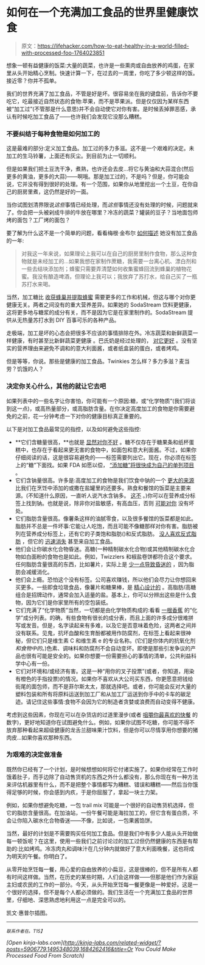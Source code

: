 # 如何在一个充满加工食品的世界里健康饮食

> 原文：<https://lifehacker.com/how-to-eat-healthy-in-a-world-filled-with-processed-foo-1764023851>

想象一顿有益健康的饭菜:大量的蔬菜，也许是一些熏肉或自由放养的鸡蛋，在家里从头开始精心烹制。快速计算一下，在过去的一周里，你吃了多少顿这样的饭。接近零？你并不孤单。



我们的世界充满了加工食品，不管是好是坏。很容易坐在我的键盘前，告诉你不要吃它，吃最接近自然状态的食物:苹果，而不是苹果派。但是仅仅因为某样东西被“加工过”(不管那是什么意思)并不会自动使它对你有害。是时候丢掉罪恶感，承认有时候吃加工食品了——也许我们会发现它没那么糟糕。

### 不要纠结于每种食物是如何加工的

这是最难的部分:定义加工食品。加工过的多力多滋。这不是一个艰难的决定。未加工的生马铃薯，上面还有灰尘。到目前为止一切顺利。

但是如果我们把土豆洗干净，煮熟，也许还会去皮...将它与黄油和大蒜混合(然后更多的黄油，更多的大蒜)——啊哦。那是加工过的，不是吗？但是，你可能会说，它并没有得到很好的处理。有一个范围，如果你从地里挖出一个土豆，在你自己的厨房里煮，这仍然是好的一面。

当你试图划清界限说*这些*事情已经处理，而*这些*事情还没有处理的时候，问题就来了。你会把一头被剁成牛排的牛放在哪里？冷冻的蔬菜？罐装的豆子？当地面包师烤的面包？工厂烤的面包？

要了解为什么这不是一个简单的问题，看看梅根·金布尔 [如何描述](http://www.shape.com/healthy-eating/diet-tips/i-gave-processed-foods-year-and-what-happened) 她没有加工食品的一年:

> 对我这一年来说，如果理论上我可以在自己的厨房里制作食物，那么这种食物就是未经加工的...如果我想在家制作蔗糖，我需要一台离心机、漂白剂和一些去结块添加剂；蜂蜜只需要弄清楚如何收集蜜蜂回流到蜂巢的植物花蜜。我没有酿造啤酒，但理论上我可以；我放弃了苏打水，给自己买了一瓶苏打水来喝。

当然，加工糖比 [收获蜂巢并提取蜂蜜](https://www.youtube.com/watch?v=AfC1JBGx2TY) 需要更多的工作和机械，但这与哪个对你更健康无关。两者之间没有的重大营养差异。如果她的 SodaStream 饮料更健康，这将更多地与糖浆的成分有关，而不是因为它是在家里制作的。SodaStream 提供从无热量苏打水到 DIY 百事可乐的各种产品。

走极端，加工是坏的心态会把很多不应该的事情排除在外。冷冻蔬菜和新鲜蔬菜一样健康，有时甚至比新鲜蔬菜更健康 。巴氏奶是经过处理的， [对它更好](http://vitals.lifehacker.com/raw-milk-s-health-benefits-are-mostly-imaginary-1727271987) 。没有坚实的营养理由来避免不调和的意大利面酱，或者纸盒装的蛋白，或者烤鸡。

但是等等，你说。那些是健康的加工食品。Twinkies 怎么样？多力多滋？麦当劳？饥饿的人？

### 决定你关心什么，其他的就让它去吧

如果列表中的一些名字让你害怕，你可能有一个原因:糖，或“化学物质”(我们将谈到这一点)，或高热量部分，或高脂肪含量。在你决定高度加工的食物是你需要避免的之前，花一分钟考虑一下对你的健康目标真正重要的。

以下是对加工食品最常见的指控，以及如何避免这些指控:

*   **它们含糖量很高，**也就是 [显然对你不好](http://lifehacker.com/what-sugar-actually-does-to-your-brain-and-body-5809331) 。糖不仅存在于糖果条和纸杯蛋糕中，也存在于看起来更无害的食物中，如面包和意大利面酱。不过，如果你仔细阅读的话，这是很容易避免的——标签需要列出它。现在，你必须在标签上的“糖”下面找。如果 FDA 如愿以偿， [“添加糖”将很快成为自己的单列项目](https://www.washingtonpost.com/news/to-your-health/wp/2015/07/24/should-consumers-have-details-about-added-sugar-in-foods-fda-says-yes/) 。
*   它们含钠量很高。许多是:高度加工的食物是我们饮食中钠的一个 [更大的来源](http://www.cdc.gov/salt/pdfs/sources_of_sodium.pdf) 比我们在烹饪中添加的或撒在盐罐里的还要多。熟食和餐馆的饭菜是主要来源。(不知道什么原因，一直听人说汽水含钠多。 [这不](http://healthyeating.sfgate.com/much-salt-one-can-soda-4965.html) 。)你可以在营养成分标签上找到钠。也就是说，除非你对盐敏感，有高血压，否则 [可能对你](http://lifehacker.com/why-low-sodium-diets-might-not-really-be-better-for-you-5820697) 没有坏处。
*   它们脂肪含量很高。像薯条这样的油腻零食，以及很多餐馆的饭菜都是如此。脂肪并不总是一件坏事:它能让人吃饱，而且可能不像糖那样对你有害。脂肪被列在营养成分标签上，还有它的子类饱和脂肪()和反式脂肪。 [没人喜欢反式脂肪](http://vitals.lifehacker.com/the-only-three-things-everybody-agrees-on-when-it-comes-1709039566) ，但它的 [迅速消失](http://vitals.lifehacker.com/the-fda-is-banning-trans-fats-but-they-were-already-mo-1712013592) 甚至来自加工食品。
*   他们会让你碳水化合物昏迷。高糖(一种精制碳水化合物)或其他精制碳水化合物如白面粉的食物也是如此。例如，Twizzlers 和椒盐卷饼都符合这个要求。任何脂肪含量很高的东西，比如薯片，实际上是 [少一点导致昏迷的](http://vitals.lifehacker.com/how-to-avoid-the-dreaded-carb-coma-1704541408) ，因为脂肪会减缓消化。
*   他们会上瘾。恐怕这个没有标签。公司喜欢赚钱，所以他们会尽力让你想回来买更多。一些即食垃圾食品，像薯片和糖果棒，是 [精心设计的](http://lifehacker.com/why-your-brain-craves-junk-food-and-what-you-can-do-ab-1469120841) 。高脂肪/高糖组合是招牌动作，通常会加入适量的盐。基本上，你可以分辨出这些是什么食物，因为它们是你家里所有的空包装纸。
*   它们充满了“化学物质”当然，一切都是由化学物质构成的:看看 [一根香蕉](https://jameskennedymonash.files.wordpress.com/2013/12/ingredients-of-a-banana-poster-4.jpeg) 的“化学”成分列表。的确，有些食物有很长的成分表，而且上面的许多成分很难拼写或发音。但是，名字读起来有多难，以及它是否意味着危险，这两者之间并没有联系。见鬼，抗坏血酸和生育酚都被用作防腐剂，在标签上看起来很神秘，但它们只是维生素 C 和维生素 e 的专业名称。(它们是你体内的抗氧化剂*和食物中的*。)色素、调味料和防腐剂不会自动变坏。即使是那些引发争议的产品也很有可能是安全的。如果你想要一份需要担心的事情的清单，公共利益科学中心有一份。
*   它们对环境和/或经济有害。这是一种“用你的叉子投票”(或者，你知道，用染有橙色的手指投票)的情况。如果你不喜欢从大公司买东西，你更愿意把钱给街尾的面包师，而不是菲尔斯太太，那就选择吧。或者，你可能会反对大量的塑料包装和所有将原料运送到加工厂和从加工厂运送到你手中的卡车的碳足迹。请记住这些事情:食物不会因为它的制造者贪婪或浪费而自动变得不健康。

考虑到这些因素，你现在可以在杂货店的过道里漫步(或者 [咀嚼你最喜欢的快餐](http://vitals.lifehacker.com/the-restaurants-that-go-above-and-beyond-with-nutrition-1691257635) 的数字)，更好地知道你在试图避免什么。例如，如果你试图不吃糖，你可能不得不放弃那种看起来超级健康的龙舌兰甜味果汁饮料，但是你可以尽情享用你想要的猪肉皮...如果你喜欢那种东西。

### 为艰难的决定做准备

既然你已经有了一个计划，是时候想想如何将它付诸实施了。如果你经常在工作时饿着肚子，而手边除了自动售货机的东西之外什么都没有，那么你现在有一种方法来评估机器里有什么，而不是把整个事情都写为糟糕、错误和糟糕——然后当你饿得足够的时候，你会感到内疚，于是你屈服了，拿起一块士力架。

例如，如果你想避免吃糖，一包 trail mix 可能是一个很好的自动售货机选择，但它的脂肪含量很高。在加油站，一份午餐可能是海拉加工的，但它含有蛋白质，不会让你陷入碳水化合物昏迷——不像，比如说，一包果酱馅饼。

当然，最好的计划是不需要购买任何加工食品。但是我们中有多少人能从头开始做每一顿饭呢？在这里，使用一些我们之前讨论过的加工过但仍然健康的东西是有帮助的:比如烤鸡。冷冻肉丸和调味汁在几分钟内就做好了意大利面晚餐，这也将成为明天的午餐。你明白了。

从零开始烹饪每一餐，用心爱的自由放养的小扁豆，这是很棒的，但不是所有人都有时间这样做。当然，在历史的某些时期，人们会这样做——但那是他们作为家庭主妇或农民的工作的一部分。今天，从头开始烹饪每一餐更像是一种爱好。这是一个很好的选择，但不是每个人都必须做的。我们生活在一个充满加工食品的世界里，仔细地、深思熟虑地利用这一点是完全可以的。

凯文·惠普尔插图。

* * *

<small>*联系作者在*</small>[<small></small>](mailto:beth.skwarecki@lifehacker.com)*<small>*。*T15】</small>*

*[Open *kinja-labs.com*](http://kinja-labs.com/related-widget/?posts=5906779,1495348039,1684262416&title=Or You Could Make Processed Food From Scratch)*